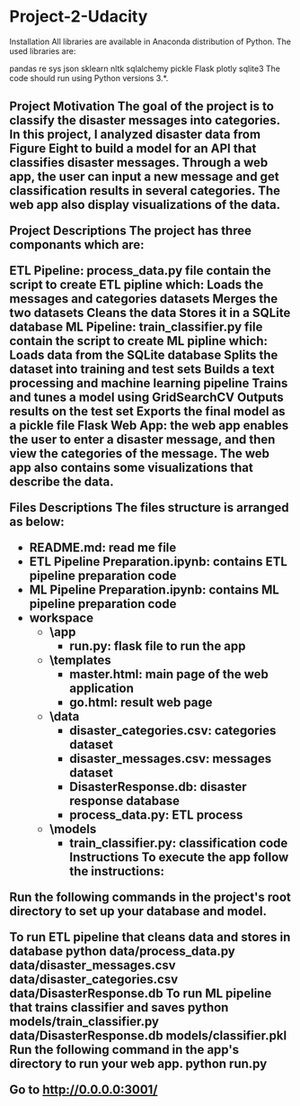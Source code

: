# Project-2-Udacity
Installation
All libraries are available in Anaconda distribution of Python. The used libraries are:

pandas
re
sys
json
sklearn
nltk
sqlalchemy
pickle
Flask
plotly
sqlite3
The code should run using Python versions 3.*.

<h2> Project Motivation
The goal of the project is to classify the disaster messages into categories. In this project, I analyzed disaster data from Figure Eight to build a model for an API that classifies disaster messages. Through a web app, the user can input a new message and get classification results in several categories. The web app also display visualizations of the data.

Project Descriptions
The project has three componants which are:

ETL Pipeline: process_data.py file contain the script to create ETL pipline which:
Loads the messages and categories datasets
Merges the two datasets
Cleans the data
Stores it in a SQLite database
ML Pipeline: train_classifier.py file contain the script to create ML pipline which:
Loads data from the SQLite database
Splits the dataset into training and test sets
Builds a text processing and machine learning pipeline
Trains and tunes a model using GridSearchCV
Outputs results on the test set
Exports the final model as a pickle file
Flask Web App: the web app enables the user to enter a disaster message, and then view the categories of the message.
The web app also contains some visualizations that describe the data.

Files Descriptions
The files structure is arranged as below:

- README.md: read me file
- ETL Pipeline Preparation.ipynb: contains ETL pipeline preparation code
- ML Pipeline Preparation.ipynb: contains ML pipeline preparation code
- workspace
	- \app
		- run.py: flask file to run the app
	- \templates
		- master.html: main page of the web application 
		- go.html: result web page
	- \data
		- disaster_categories.csv: categories dataset
		- disaster_messages.csv: messages dataset
		- DisasterResponse.db: disaster response database
		- process_data.py: ETL process
	- \models
		- train_classifier.py: classification code
Instructions
To execute the app follow the instructions:

Run the following commands in the project's root directory to set up your database and model.

To run ETL pipeline that cleans data and stores in database python data/process_data.py data/disaster_messages.csv data/disaster_categories.csv data/DisasterResponse.db
To run ML pipeline that trains classifier and saves python models/train_classifier.py data/DisasterResponse.db models/classifier.pkl
Run the following command in the app's directory to run your web app. python run.py

Go to http://0.0.0.0:3001/
